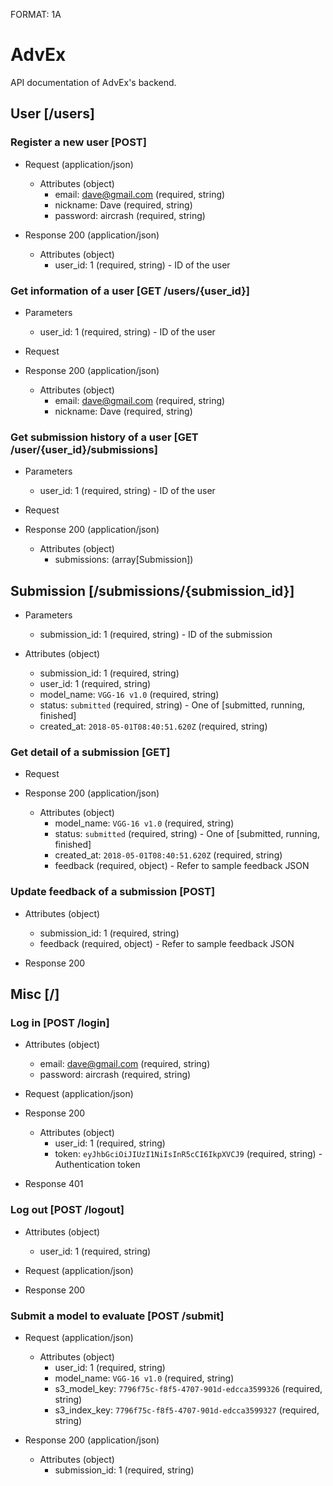 FORMAT: 1A

# AdvEx

API documentation of AdvEx's backend.

## User [/users]

### Register a new user [POST]

+ Request (application/json)
    + Attributes (object)
        + email: dave@gmail.com (required, string)
        + nickname: Dave (required, string)
        + password: aircrash (required, string)

+ Response 200 (application/json)
    + Attributes (object)
        + user_id: 1 (required, string) - ID of the user

### Get information of a user [GET /users/{user_id}]

+ Parameters
    + user_id: 1 (required, string) - ID of the user

+ Request

+ Response 200 (application/json)
    + Attributes (object)
        + email: dave@gmail.com (required, string)
        + nickname: Dave (required, string)

### Get submission history of a user [GET /user/{user_id}/submissions]

+ Parameters
    + user_id: 1 (required, string) - ID of the user
    
+ Request

+ Response 200 (application/json)
    + Attributes (object)
        + submissions: (array[Submission])

## Submission [/submissions/{submission_id}]

+ Parameters
    + submission_id: 1 (required, string) - ID of the submission

+ Attributes (object)
    + submission_id: 1 (required, string)
    + user_id: 1 (required, string)
    + model_name: `VGG-16 v1.0` (required, string)
    + status: `submitted` (required, string) - One of [submitted, running, finished]
    + created_at: `2018-05-01T08:40:51.620Z` (required, string)

### Get detail of a submission [GET]

+ Request

+ Response 200 (application/json)
    + Attributes (object)
        + model_name: `VGG-16 v1.0` (required, string)
        + status: `submitted` (required, string) - One of [submitted, running, finished]
        + created_at: `2018-05-01T08:40:51.620Z` (required, string)
        + feedback (required, object) - Refer to sample feedback JSON

### Update feedback of a submission [POST]

+ Attributes (object)
    + submission_id: 1 (required, string)
    + feedback (required, object) - Refer to sample feedback JSON

+ Response 200

## Misc [/]

### Log in [POST /login]

+ Attributes (object)
    + email: dave@gmail.com (required, string)
    + password: aircrash (required, string)

+ Request (application/json)

+ Response 200
    + Attributes (object)
        + user_id: 1 (required, string)
        + token: `eyJhbGciOiJIUzI1NiIsInR5cCI6IkpXVCJ9` (required, string) - Authentication token

+ Response 401

### Log out [POST /logout]

+ Attributes (object)
    + user_id: 1 (required, string)

+ Request (application/json)

+ Response 200

### Submit a model to evaluate [POST /submit]

+ Request (application/json)
    + Attributes (object)
        + user_id: 1 (required, string)
        + model_name: `VGG-16 v1.0` (required, string)
        + s3_model_key: `7796f75c-f8f5-4707-901d-edcca3599326` (required, string)
        + s3_index_key: `7796f75c-f8f5-4707-901d-edcca3599327` (required, string)

+ Response 200 (application/json)
    + Attributes (object)
        + submission_id: 1 (required, string)
